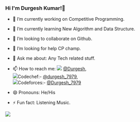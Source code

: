 ### Hi I'm Durgesh Kumar!👋

- 🔭 I’m currently working on Competitive Programming.
- 🌱 I’m currently learning  New Algorithm and Data Structure.
- 👯 I’m looking to collaborate on Github.
- 🤔 I’m looking for help CP champ. 
- 💬 Ask me about: Any Tech related stuff.
- 📫 How to reach me: 
<img src="https://api.iconify.design/logos:linkedin.svg"> [@Durgesh](https://www.linkedin.com/in/durgesh-kumar-529997194/),   
<img src="https://api.iconify.design/simple-icons:codechef.svg">Codechef:- [@durgesh_7979](https://www.codechef.com/users/durgesh_7979),   
<img src="https://api.iconify.design/simple-icons:codeforces.svg">Codeforces:- [@Durgesh_7979](https://codeforces.com/profile/Durgesh_7979)

- 😄 Pronouns: He/His
- ⚡ Fun fact: Listening Music.

<img src="https://github-readme-stats.vercel.app/api?username=durgesh0187&&show_icons=true&title_color=ffffff&icon_color=bb2acf&text_color=daf7dc&bg_color=033333">
